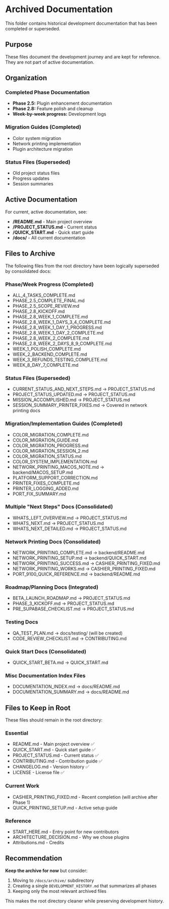 # Archived Documentation

This folder contains historical development documentation that has been completed or superseded.

## Purpose

These files document the development journey and are kept for reference. They are not part of active documentation.

## Organization

### Completed Phase Documentation
- **Phase 2.5:** Plugin enhancement documentation
- **Phase 2.8:** Feature polish and cleanup  
- **Week-by-week progress:** Development logs

### Migration Guides (Completed)
- Color system migration
- Network printing implementation
- Plugin architecture migration

### Status Files (Superseded)
- Old project status files
- Progress updates
- Session summaries

## Active Documentation

For current, active documentation, see:
- **/README.md** - Main project overview
- **/PROJECT_STATUS.md** - Current status
- **/QUICK_START.md** - Quick start guide
- **/docs/** - All current documentation

## Files to Archive

The following files from the root directory have been logically superseded by consolidated docs:

### Phase/Week Progress (Completed)
- ALL_4_TASKS_COMPLETE.md
- PHASE_2.5_COMPLETE_FINAL.md
- PHASE_2.5_SCOPE_REVIEW.md
- PHASE_2.8_KICKOFF.md
- PHASE_2.8_WEEK_1_COMPLETE.md
- PHASE_2.8_WEEK_1_DAYS_3_4_COMPLETE.md
- PHASE_2.8_WEEK_1_DAY_1_PROGRESS.md
- PHASE_2.8_WEEK_1_DAY_2_COMPLETE.md
- PHASE_2.8_WEEK_2_COMPLETE.md
- PHASE_2.8_WEEK_2_DAYS_8_9_COMPLETE.md
- WEEK_1_POLISH_COMPLETE.md
- WEEK_2_BACKEND_COMPLETE.md
- WEEK_3_REFUNDS_TESTING_COMPLETE.md
- WEEK_8_DAY_7_COMPLETE.md

### Status Files (Superseded)
- CURRENT_STATUS_AND_NEXT_STEPS.md → PROJECT_STATUS.md
- PROJECT_STATUS_UPDATED.md → PROJECT_STATUS.md
- MISSION_ACCOMPLISHED.md → PROJECT_STATUS.md
- SESSION_SUMMARY_PRINTER_FIXES.md → Covered in network printing docs

### Migration/Implementation Guides (Completed)
- COLOR_MIGRATION_COMPLETE.md
- COLOR_MIGRATION_GUIDE.md
- COLOR_MIGRATION_PROGRESS.md
- COLOR_MIGRATION_SESSION_2.md
- COLOR_MIGRATION_STATUS.md
- COLOR_SYSTEM_IMPLEMENTATION.md
- NETWORK_PRINTING_MACOS_NOTE.md → backend/MACOS_SETUP.md
- PLATFORM_SUPPORT_CORRECTION.md
- PRINTER_FIXES_COMPLETE.md
- PRINTER_LOGGING_ADDED.md
- PORT_FIX_SUMMARY.md

### Multiple "Next Steps" Docs (Consolidated)
- WHATS_LEFT_OVERVIEW.md → PROJECT_STATUS.md
- WHATS_NEXT.md → PROJECT_STATUS.md
- WHATS_NEXT_DETAILED.md → PROJECT_STATUS.md

### Network Printing Docs (Consolidated)
- NETWORK_PRINTING_COMPLETE.md → backend/README.md
- NETWORK_PRINTING_SETUP.md → backend/QUICK_START.md  
- NETWORK_PRINTING_SUCCESS.md → CASHIER_PRINTING_FIXED.md
- NETWORK_PRINTING_WORKS.md → CASHIER_PRINTING_FIXED.md
- PORT_9100_QUICK_REFERENCE.md → backend/README.md

### Roadmap/Planning Docs (Integrated)
- BETA_LAUNCH_ROADMAP.md → PROJECT_STATUS.md
- PHASE_3_KICKOFF.md → PROJECT_STATUS.md  
- PRE_SUPABASE_CHECKLIST.md → PROJECT_STATUS.md

### Testing Docs
- QA_TEST_PLAN.md → docs/testing/ (will be created)
- CODE_REVIEW_CHECKLIST.md → CONTRIBUTING.md

### Quick Start Docs (Consolidated)
- QUICK_START_BETA.md → QUICK_START.md

### Misc Documentation Index Files
- DOCUMENTATION_INDEX.md → docs/README.md
- DOCUMENTATION_SUMMARY.md → docs/README.md

## Files to Keep in Root

These files should remain in the root directory:

### Essential
- README.md - Main project overview ✅
- QUICK_START.md - Quick start guide ✅
- PROJECT_STATUS.md - Current status ✅
- CONTRIBUTING.md - Contribution guide ✅
- CHANGELOG.md - Version history ✅
- LICENSE - License file ✅

### Current Work
- CASHIER_PRINTING_FIXED.md - Recent completion (will archive after Phase 1)
- QUICK_PRINTING_SETUP.md - Active setup guide

### Reference
- START_HERE.md - Entry point for new contributors
- ARCHITECTURE_DECISION.md - Why we chose plugins
- Attributions.md - Credits

## Recommendation

**Keep the archive for now** but consider:
1. Moving to `/docs/archive/` subdirectory
2. Creating a single `DEVELOPMENT_HISTORY.md` that summarizes all phases
3. Keeping only the most relevant archived files

This makes the root directory cleaner while preserving development history.
